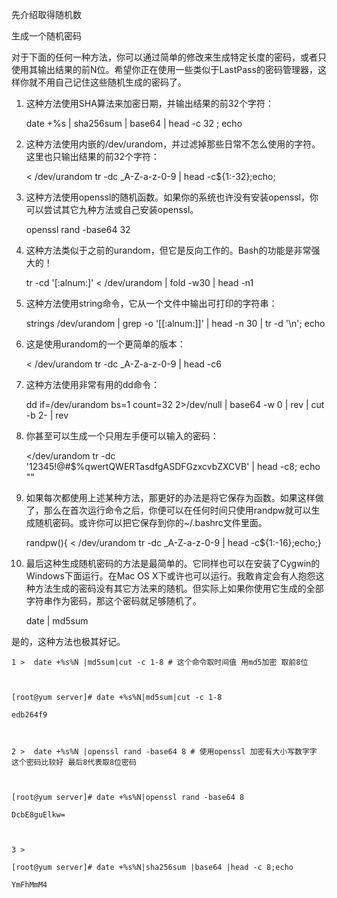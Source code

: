 先介绍取得随机数



生成一个随机密码



对于下面的任何一种方法，你可以通过简单的修改来生成特定长度的密码，或者只使用其输出结果的前N位。希望你正在使用一些类似于LastPass的密码管理器，这样你就不用自己记住这些随机生成的密码了。



1. 这种方法使用SHA算法来加密日期，并输出结果的前32个字符：





    date +%s | sha256sum | base64 | head -c 32 ; echo 



2. 这种方法使用内嵌的/dev/urandom，并过滤掉那些日常不怎么使用的字符。这里也只输出结果的前32个字符：





    < /dev/urandom tr -dc _A-Z-a-z-0-9 | head -c${1:-32};echo; 



3. 这种方法使用openssl的随机函数。如果你的系统也许没有安装openssl，你可以尝试其它九种方法或自己安装openssl。





    openssl rand -base64 32 



4. 这种方法类似于之前的urandom，但它是反向工作的。Bash的功能是非常强大的！





    tr -cd '[:alnum:]' < /dev/urandom | fold -w30 | head -n1 



5. 这种方法使用string命令，它从一个文件中输出可打印的字符串：





    strings /dev/urandom | grep -o '[[:alnum:]]' | head -n 30 | tr -d '\n'; echo 



6. 这是使用urandom的一个更简单的版本：





    < /dev/urandom tr -dc _A-Z-a-z-0-9 | head -c6 



7. 这种方法使用非常有用的dd命令：





    dd if=/dev/urandom bs=1 count=32 2>/dev/null | base64 -w 0 | rev | cut -b 2- | rev 



8. 你甚至可以生成一个只用左手便可以输入的密码：





    </dev/urandom tr -dc '12345!@#$%qwertQWERTasdfgASDFGzxcvbZXCVB' | head -c8; echo "" 



9. 如果每次都使用上述某种方法，那更好的办法是将它保存为函数。如果这样做了，那么在首次运行命令之后，你便可以在任何时间只使用randpw就可以生成随机密码。或许你可以把它保存到你的~/.bashrc文件里面。





    randpw(){ < /dev/urandom tr -dc _A-Z-a-z-0-9 | head -c${1:-16};echo;} 



10. 最后这种生成随机密码的方法是最简单的。它同样也可以在安装了Cygwin的Windows下面运行。在Mac OS X下或许也可以运行。我敢肯定会有人抱怨这种方法生成的密码没有其它方法来的随机。但实际上如果你使用它生成的全部字符串作为密码，那这个密码就足够随机了。





    date | md5sum 



是的，这种方法也极其好记。





    1 >  date +%s%N |md5sum|cut -c 1-8 # 这个命令取时间值 用md5加密 取前8位

    

    [root@yum server]# date +%s%N|md5sum|cut -c 1-8

    edb264f9

    

    2 >  date +%s%N |openssl rand -base64 8 # 使用openssl 加密有大小写数字字 这个密码比较好 最后8代表取8位密码

    

    [root@yum server]# date +%s%N|openssl rand -base64 8

    DcbE8guElkw=

    

    3 > 

    [root@yum server]# date +%s%N|sha256sum |base64 |head -c 8;echo

    YmFhMmM4

